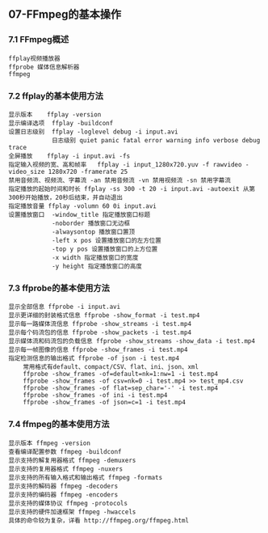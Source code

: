 ## 07-FFmpeg的基本操作

### 7.1 FFmpeg概述
    ffplay视频播放器
    ffprobe 媒体信息解析器
    ffmpeg
### 7.2 ffplay的基本使用方法
    显示版本    ffplay -version
    显示编译选项  ffplay -buildconf
    设置日志级别  ffplay -loglevel debug -i input.avi 
                日志级别 quiet panic fatal error warning info verbose debug trace
    全屏播放    ffplay -i input.avi -fs
    指定输入视频的宽、高和帧率   ffplay -i input_1280x720.yuv -f rawvideo -video_size 1280x720 -framerate 25
    禁用音频流、视频流、字幕流 -an 禁用音频流 -vn 禁用视频流 -sn 禁用字幕流
    指定播放的起始时间和时长 ffplay -ss 300 -t 20 -i input.avi -autoexit 从第300秒开始播放，20秒后结束，并自动退出
    指定播放音量 ffplay -volumn 60 0i input.avi
    设置播放窗口  -window_title 指定播放窗口标题
                -noborder 播放窗口无边框
                -alwaysontop 播放窗口置顶
                -left x pos 设置播放窗口的左方位置
                -top y pos 设置播放窗口的上方位置
                -x width 指定播放窗口的宽度
                -y height 指定播放窗口的高度

### 7.3 ffprobe的基本使用方法
    显示全部信息 ffprobe -i input.avi
    显示更详细的封装格式信息 ffprobe -show_format -i test.mp4
    显示每一路媒体流信息 ffprobe -show_streams -i test.mp4
    显示每个码流包的信息 ffprobe -show_packets -i test.mp4
    显示媒体流和码流包的负载信息 ffprobe -show_streams -show_data -i test.mp4
    显示每一帧图像的信息 ffprobe -show_frames -i test.mp4
    指定检测信息的输出格式 ffprobe -of json -i test.mp4
        常用格式有default、compact/CSV、flat、ini、json、xml
        ffprobe -show_frames -of=default=nk=1:nw=1 -i test.mp4
        ffprobe -show_frames -of csv=nk=0 -i test.mp4 >> test_mp4.csv
        ffprobe -show_frames -of flat=sep_char='-' -i test.mp4
        ffprobe -show_frames -of ini -i test.mp4
        ffprobe -show_frames -of json=c=1 -i test.mp4

### 7.4 ffmpeg的基本使用方法
    显示版本 ffmpeg -version
    查看编译配置参数 ffmpeg -buildconf
    显示支持的解复用器格式 ffmpeg -demuxers
    显示支持的复用器格式 ffmpeg -nuxers
    显示支持的所有输入格式和输出格式 ffmpeg -formats
    显示支持的解码器 ffmpeg -decoders
    显示支持的编码器 ffmpeg -encoders
    显示支持的媒体协议 ffmpeg -protocols
    显示支持的硬件加速框架 ffmpeg -hwaccels
    具体的命令较为复杂，详看 http://ffmpeg.org/ffmpeg.html
